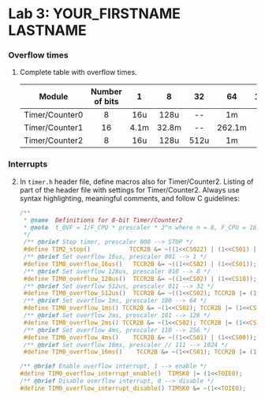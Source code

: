 # Lab 3: YOUR_FIRSTNAME LASTNAME

### Overflow times

1. Complete table with overflow times.

   | **Module** | **Number of bits** | **1** | **8** | **32** | **64** | **128** | **256** | **1024** |
   | :-: | :-: | :-: | :-: | :-: | :-: | :-: | :-: | :-: |
   | Timer/Counter0 | 8  | 16u | 128u | -- | 1m | -- | 4.1m | 16.4m |
   | Timer/Counter1 | 16 | 4.1m | 32.8m | -- | 262.1m | -- | 1.49 | 4.194 |
   | Timer/Counter2 | 8  |  16u | 128u | 512u | 1m | 2m | 4.1m | 16.4m |

### Interrupts

2. In `timer.h` header file, define macros also for Timer/Counter2. Listing of part of the header file with settings for Timer/Counter2. Always use syntax highlighting, meaningful comments, and follow C guidelines:

   ```c
   /**
    * @name  Definitions for 8-bit Timer/Counter2
    * @note  t_OVF = 1/F_CPU * prescaler * 2^n where n = 8, F_CPU = 16 MHz
    */
    /** @brief Stop timer, prescaler 000 --> STOP */
    #define TIM2_stop()           TCCR2B &= ~((1<<CS022) | (1<<CS01) | (1<<CS00));
    /** @brief Set overflow 16us, prescaler 001 --> 1 */
    #define TIM0_overflow_16us()   TCCR2B &= ~((1<<CS02) | (1<<CS01)); TCCR2B |= (1<<CS00);
    /** @brief Set overflow 128us, prescaler 010 --> 8 */
    #define TIM0_overflow_128us()  TCCR2B &= ~((1<<CS02) | (1<<CS10)); TCCR2B |= (1<<CS01);
    /** @brief Set overflow 512us, prescaler 011 --> 32 */
    #define TIM0_overflow_512us()  TCCR2B &= ~((1<<CS02); TCCR2B |= (1<<CS01) | (1<<CS20));
    /** @brief Set overflow 1ms, prescaler 100 --> 64 */
    #define TIM0_overflow_1ms() TCCR2B &= ~(1<<CS02); TCCR2B |= (1<<CS01) | (1<<CS00);
    /** @brief Set overflow 2ms, prescaler 101 --> 128 */
    #define TIM0_overflow_2ms() TCCR2B &= ~(1<<CS02); TCCR2B |= (1<<CS01) | (1<<CS00);
    /** @brief Set overflow 4ms, prescaler 110 --> 256 */
    #define TIM0_overflow_4ms()    TCCR2B &= ~((1<<CS01) | (1<<CS00)); TCCR2B |= (1<<CS02);
    /** @brief Set overflow 16ms, prescaler // 111 --> 1024 */
    #define TIM0_overflow_16ms()    TCCR2B &= ~(1<<CS01); TCCR2B |= (1<<CS02) TCCR2B |= (1<<CS01) || (1<<CS00);

   /** @brief Enable overflow interrupt, 1 --> enable */
   #define TIM0_overflow_interrupt_enable()  TIMSK0 |= (1<<TOIE0);
   /** @brief Disable overflow interrupt, 0 --> disable */
   #define TIM0_overflow_interrupt_disable() TIMSK0 &= ~(1<<TOIE0);
   ```
